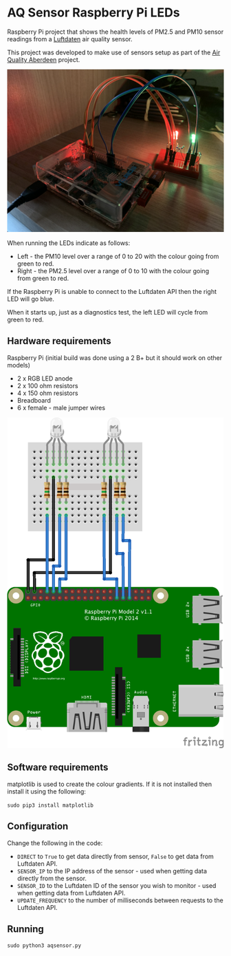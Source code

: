 # AQ Sensor Raspberry Pi LEDs
Raspberry Pi project that shows the health levels of PM2.5 and PM10 sensor readings from a [Luftdaten](https://luftdaten.info) air quality sensor.

This project was developed to make use of sensors setup as part of the [Air Quality Aberdeen](https://www.airaberdeen.org) project.

![photo of built project](images/rpi2+built.png)


When running the LEDs indicate as follows:

* Left - the PM10 level over a range of 0 to 20 with the colour going from green to red.
* Right - the PM2.5 level over a range of 0 to 10 with the colour going from green to red.

If the Raspberry Pi is unable to connect to the Luftdaten API then the right LED will go blue.

When it starts up, just as a diagnostics test, the left LED will cycle from green to red.

## Hardware requirements
Raspberry Pi (initial build was done using a 2 B+ but it should work on other models)

* 2 x RGB LED anode
* 2 x 100 ohm resistors
* 4 x 150 ohm resistors
* Breadboard
* 6 x female - male jumper wires

![breadboard diagram for Raspberry Pi AQ Sensor LEDs](images/aq-sensor-rpi-leds_bb.png)

## Software requirements
matplotlib is used to create the colour gradients. If it is not installed then install it using the following:

`sudo pip3 install matplotlib`

## Configuration

Change the following in the code:

* `DIRECT` to `True` to get data directly from sensor, `False` to get data from Luftdaten API.
* `SENSOR_IP` to the IP address of the sensor - used when getting data directly from the sensor.
* `SENSOR_ID` to the Luftdaten ID of the sensor you wish to monitor - used when getting data from Luftdaten API.
* `UPDATE_FREQUENCY` to the number of milliseconds between requests to the Luftdaten API.


## Running

```
sudo python3 aqsensor.py
```
